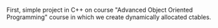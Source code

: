 First, simple project in C++ on course "Advanced Object Oriented Programming" course in which we create dynamically allocated ctables.
